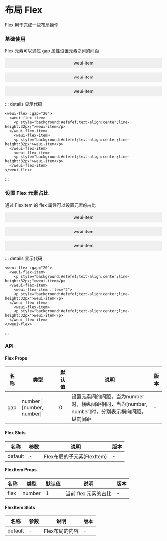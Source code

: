 # 布局 Flex

Flex 用于完成一些布局操作

### 基础使用

Flex 元素可以通过 gap 属性设置元素之间的间距

<weui-flex :gap="20">
  <weui-flex-item>
    <p style="background:#efefef;text-align:center;line-height:32px;">weui-item</p>
  </weui-flex-item>
    <weui-flex-item>
    <p style="background:#efefef;text-align:center;line-height:32px">weui-item</p>
  </weui-flex-item>
    <weui-flex-item>
    <p style="background:#efefef;text-align:center;line-height:32px">weui-item</p>
  </weui-flex-item>
</weui-flex>

::: details 显示代码
```vue
<weui-flex :gap="20">
  <weui-flex-item>
    <p style="background:#efefef;text-align:center;line-height:32px;">weui-item</p>
  </weui-flex-item>
    <weui-flex-item>
    <p style="background:#efefef;text-align:center;line-height:32px">weui-item</p>
  </weui-flex-item>
    <weui-flex-item>
    <p style="background:#efefef;text-align:center;line-height:32px">weui-item</p>
  </weui-flex-item>
</weui-flex>
```
:::

### 设置 Flex 元素占比

通过 FlexItem 的 flex 属性可以设置元素的占比

<weui-flex :gap="20">
  <weui-flex-item>
    <p style="background:#efefef;text-align:center;line-height:32px;">weui-item</p>
  </weui-flex-item>
    <weui-flex-item :flex="2">
    <p style="background:#efefef;text-align:center;line-height:32px">weui-item</p>
  </weui-flex-item>
    <weui-flex-item>
    <p style="background:#efefef;text-align:center;line-height:32px">weui-item</p>
  </weui-flex-item>
</weui-flex>

::: details 显示代码
```vue
<weui-flex :gap="20">
  <weui-flex-item>
    <p style="background:#efefef;text-align:center;line-height:32px;">weui-item</p>
  </weui-flex-item>
    <weui-flex-item :flex="2">
    <p style="background:#efefef;text-align:center;line-height:32px">weui-item</p>
  </weui-flex-item>
    <weui-flex-item>
    <p style="background:#efefef;text-align:center;line-height:32px">weui-item</p>
  </weui-flex-item>
</weui-flex>
```
:::

### API
#### Flex Props
|  名称   | 类型  | 默认值 | 说明 | 版本 |
|  ----  | ----  | ----- | ---- | ----- |
| gap  | number \| [number, number] | 0 | 设置元素间的间距，当为number时，横纵间距相同，当为[number, number]时，分别表示横向间距，纵向间距 | - | 

#### Flex Slots
|  名称   | 参数  | 说明 | 版本 |
|  ----  | ----  | ----- | ---- |
| default  | - | Flex布局的子元素(FlexItem) | - |


#### FlexItem Props
|  名称   | 类型  | 默认值 | 说明 | 版本 |
|  ----  | ----  | ----- | ---- | ----- |
| flex  | number | 1 | 当前 flex 元素的占比 | - |

#### FlexItem Slots
|  名称   | 参数  | 说明 | 版本 |
|  ----  | ----  | ----- | ---- |
| default  | - | Flex布局的内容 | - |